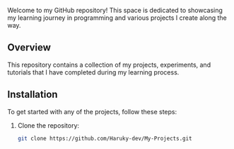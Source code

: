 
Welcome to my GitHub repository! This space is dedicated to showcasing my learning journey in programming and various projects I create along the way.

## Overview

This repository contains a collection of my projects, experiments, and tutorials that I have completed during my learning process.

## Installation

To get started with any of the projects, follow these steps:

1. Clone the repository:
   ```bash
   git clone https://github.com/Haruky-dev/My-Projects.git
